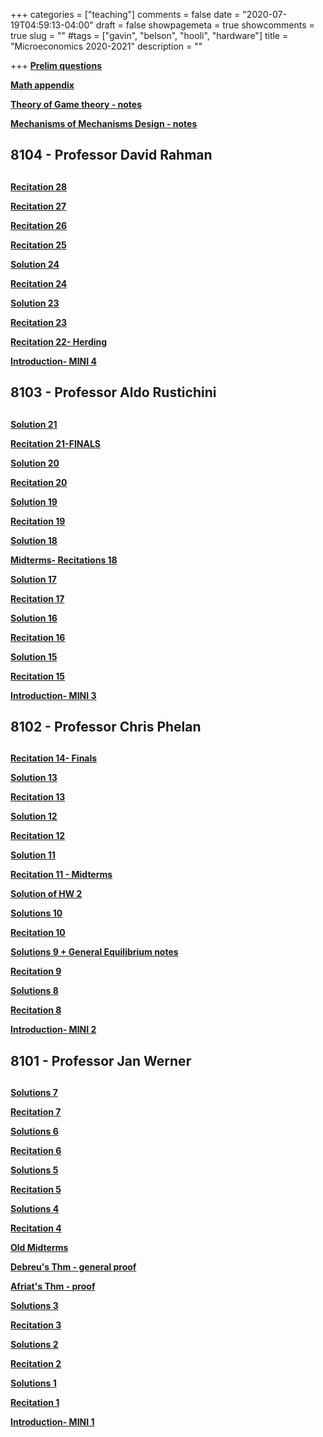 +++
categories = ["teaching"]
comments = false
date = "2020-07-19T04:59:13-04:00"
draft = false
showpagemeta = true
showcomments = true
slug = ""
#tags = ["gavin", "belson", "hooli", "hardware"]
title = "Microeconomics 2020-2021"
description = ""




+++
**[Prelim questions](/prelims.pdf)**

**[Math appendix](/mathappendix.pdf)** 

**[Theory of Game theory - notes ](/GTnotes.pdf)** 

**[Mechanisms of Mechanisms Design - notes ](/MD.pdf)** 

##  8104 - Professor David Rahman <h2> 
  
**[Recitation 28](/Recitations28_290421.pdf)** 
  
 **[Recitation 27](/Recitations27_220421.pdf)** 
    
 **[Recitation 26](/Recitations26_150421.pdf)** 
    
  **[Recitation 25](/Recitations25_010421.pdf)** 
  
  **[Solution 24](/Recitations24_c.pdf)** 
  
  **[Recitation 24](/Recitations24_250321.pdf)** 
  
**[Solution 23](/Recitations23_c.pdf)** 
  
**[Recitation 23](/Recitations23_180321.pdf)** 
  
**[Recitation 22- Herding](/Recitations22_110321.pdf)** 

  **[Introduction- MINI 4](/intro4.pdf)**

##  8103 - Professor Aldo Rustichini <h2> 
  
  **[Solution 21](/Recitations21_c.pdf)** 
  
**[Recitation 21-FINALS](/finals3.pdf)** 
  
**[Solution 20](/Recitations20_c.pdf)** 
  
**[Recitation 20](/Recitations20_250221.pdf)** 

**[Solution 19](/Recitations19_c.pdf)** 
  
**[Recitation 19](/Recitations19_180221.pdf)** 
  
**[Solution 18](/Recitations18_c.pdf)** 
  
**[Midterms- Recitations 18](/midterms3.pdf)**
 
**[Solution 17](/Recitations17_c.pdf)** 
  
**[Recitation 17](/Recitations17_040221.pdf)** 
  
**[Solution 16](/Recitations16_c.pdf)** 
  
**[Recitation 16](/Recitations16_280121.pdf)** 
  
**[Solution 15](/Recitations15_c.pdf)** 

**[Recitation 15](/Recitations15_210121.pdf)** 

**[Introduction- MINI 3](/intro3.pdf)**

##  8102 - Professor Chris Phelan <h2> 
  
  
 **[Recitation 14- Finals](/finals.pdf)**
  
**[Solution 13](/Recitations13_c.pdf)** 

**[Recitation 13](/Recitations13_101220.pdf)** 

**[Solution 12](/Recitations12_c.pdf)** 

**[Recitation 12](/Recitations12_031220.pdf)** 

**[Solution 11](/Recitations11_c.pdf)** 

**[Recitation 11 - Midterms](/midterms.pdf)**

**[Solution of HW 2](/hw2.pdf)**

**[Solutions 10](/Recitations10_c.pdf)**

**[Recitation 10](/Recitations10_121120.pdf)** 

**[Solutions 9 + General Equilibrium notes](/Recitations9_c.pdf)**

**[Recitation 9](/Recitations9_051120.pdf)**

**[Solutions 8](/Recitations8_c.pdf)**
  
**[Recitation 8](/Recitations8_291020.pdf)** 

 **[Introduction- MINI 2](/intro2.pdf)**
 

##  8101 - Professor Jan Werner <h2> 


**[Solutions 7](/Recitations7_c.pdf)** 

**[Recitation 7](/Recitations7_102120.pdf)** 

**[Solutions 6](/Recitations6_c.pdf)**

**[Recitation 6](/Recitations6_101520.pdf)** 

**[Solutions 5](/Recitations5_c.pdf)**

**[Recitation 5](/Recitations5_100820.pdf)** 

**[Solutions 4](/Recitations4_c.pdf)**

**[Recitation 4](/Recitations4_100120.pdf)** 

**[Old Midterms](/midterm1.pdf)**

**[Debreu's Thm - general proof](/3Debreu.pdf)** 

**[Afriat's Thm - proof](/3Afriat.pdf)** 

**[Solutions 3](/Recitations3_c.pdf)**

**[Recitation 3](/Recitations3_092420.pdf)** 

**[Solutions 2](/Recitations2_c.pdf)**

**[Recitation 2](/Recitations2_091720.pdf)**

**[Solutions 1](/Recitations1_c.pdf)**

**[Recitation 1](/Recitations1_091020.pdf)** 

**[Introduction- MINI 1](/intro.pdf)**
